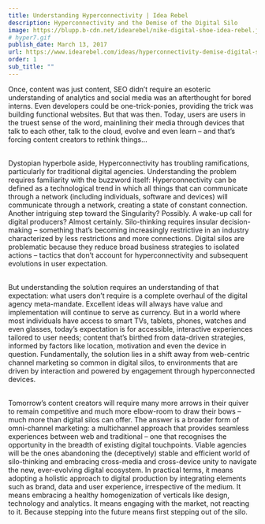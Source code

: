 ```yaml
---
title: Understanding Hyperconnectivity | Idea Rebel
description: Hyperconnectivity and the Demise of the Digital Silo
image: https://blupp.b-cdn.net/idearebel/nike-digital-shoe-idea-rebel.jpeg?quality=80&width=800
# hyper7.gif
publish_date: March 13, 2017
url: https://www.idearebel.com/ideas/hyperconnectivity-demise-digital-silo/
order: 1
sub_title: ""
---
```

Once, content was just content, SEO didn’t require an esoteric understanding of analytics and social media was an afterthought for bored interns. Even developers could be one-trick-ponies, providing the trick was building functional websites. But that was then. Today, users are users in the truest sense of the word, mainlining their media through devices that talk to each other, talk to the cloud, evolve and even learn – and that’s forcing content creators to rethink things…

\
Dystopian hyperbole aside, Hyperconnectivity has troubling ramifications, particularly for traditional digital agencies. Understanding the problem requires familiarity with the buzzword itself: Hyperconnectivity can be defined as a technological trend in which all things that can communicate through a network (including individuals, software and devices) will communicate through a network, creating a state of constant connection.  Another intriguing step toward the Singularity? Possibly. A wake-up call for digital producers? Almost certainly. Silo-thinking requires insular decision-making – something that’s becoming increasingly restrictive in an industry characterized by less restrictions and more connections. Digital silos are problematic because they reduce broad business strategies to isolated actions – tactics that don’t account for hyperconnectivity and subsequent evolutions in user expectation.

\
But understanding the solution requires an understanding of that expectation: what users don’t require is a complete overhaul of the digital agency meta-mandate. Excellent ideas will always have value and implementation will continue to serve as currency. But in a world where most individuals have access to smart TVs, tablets, phones, watches and even glasses, today’s expectation is for accessible, interactive experiences tailored to user needs; content that’s birthed from data-driven strategies, informed by factors like location, motivation and even the device in question. Fundamentally, the solution lies in a shift away from web-centric channel marketing so common in digital silos, to environments that are driven by interaction and powered by engagement through hyperconnected devices.

\
Tomorrow’s content creators will require many more arrows in their quiver to remain competitive and much more elbow-room to draw their bows – much more than digital silos can offer. The answer is a broader form of omni-channel marketing: a multichannel approach that provides seamless experiences between web and traditional – one that recognises the opportunity in the breadth of existing digital touchpoints. Viable agencies will be the ones abandoning the (deceptively) stable and efficient world of silo-thinking and embracing cross-media and cross-device unity to navigate the new, ever-evolving digital ecosystem. In practical terms, it means adopting a holistic approach to digital production by integrating elements such as brand, data and user experience, irrespective of the medium. It means embracing a healthy homogenization of verticals like design, technology and analytics. It means engaging with the market, not reacting to it. Because stepping into the future means first stepping out of the silo.
